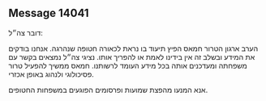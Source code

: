 ## Message 14041

דובר צה״ל:

הערב ארגון הטרור חמאס הפיץ תיעוד בו נראת לכאורה חטופה שנהרגה. אנחנו בודקים את המידע ובשלב זה אין בידינו לאמת או להפריך אותו. נציגי צה״ל נמצאים בקשר עם משפחתה ומעדכנים אותה בכל מידע העומד לרשותנו.
חמאס ממשיך להפעיל טרור פסיכולוגי ולנהוג באופן אכזרי.

אנא המנעו מהפצת שמועות ופרסומים הפוגעים במשפחות החטופים.

